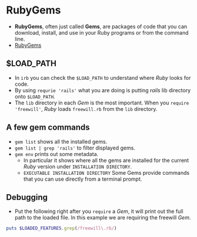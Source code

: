 # RubyGems
- **RubyGems**, often just called **Gems**, are packages of code that you can download, install, and use in your Ruby programs or from the command line.
- [RubyGems](https://rubygems.org/)

## $LOAD_PATH
- In `irb` you can check the `$LOAD_PATH` to understand where *Ruby* looks for code.
- By using `requrie 'rails'` what you are doing is putting *rails* lib directory onto `$LOAD_PATH`.
- The `lib` directory in each *Gem* is the most important. When you `require 'freewill'`, *Ruby* loads `freewill.rb` from the `lib` directory.

## A few gem commands
- `gem list` shows all the installed gems.
- `gem list | grep 'rails'` to filter displayed gems.
- `gem env` prints out some metadata. 
	- In particular it shows where all the gems are installed for the current *Ruby* version under `INSTALLATION DIRECTORY`.
	- `EXECUTABLE INSTALLATION DIRECTORY` Some Gems provide commands that you can use directly from a terminal prompt.


## Debugging
- Put the following right after you `require` a *Gem*, it will print out the full path to the loaded file. In this example we are requiring the freewill *Gem*.
```ruby
puts $LOADED_FEATURES.grep(/freewill\.rb/)
```